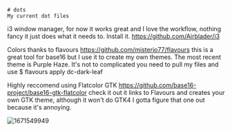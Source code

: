 
    # dots
    My current dot files

i3 window manager, for now it works great and I love the workflow, nothing fancy it just does what it needs to. Install it. https://github.com/Airblader/i3

Colors thanks to flavours https://github.com/misterio77/flavours this is a great tool for base16 but I use it to create my own themes. The most recent theme is Purple Haze. It's not to complicated you need to pull my files and use $ flavours apply dc-dark-leaf 

Highly reccomend using Flatcolor GTK https://github.com/base16-project/base16-gtk-flatcolor check it out it links to Flavours and creates your own GTK theme, although it won't do GTK4 I gotta figure that one out because it's annoying.

![1671549949](https://user-images.githubusercontent.com/67523002/208703735-1f3ed889-a036-45dd-91de-fd9d1482240f.png)
